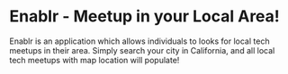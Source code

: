 # Enablr - Meetup in your Local Area!

Enablr is an application which allows individuals to looks for local tech meetups in their area. Simply search your city in California, and all local tech meetups with map location will populate!
